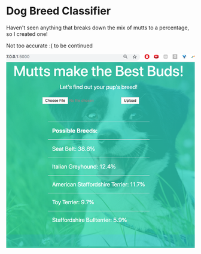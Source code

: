# Dog Breed Classifier
Haven't seen anything that breaks down the mix of mutts to a percentage, so I created one!


Not too accurate :( to be continued

![](https://github.com/elyselam/Dog_Breed_Classifier/blob/master/static/images/screen_shot.png)
